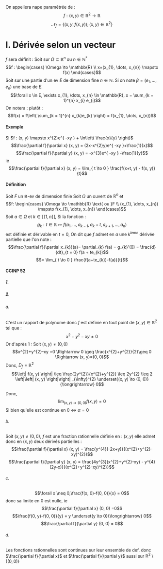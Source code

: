 On appellera nape paramétrée de : 
$$f:(x, y)\in\mathbb{R}^{2} \to \mathbb{R}$$
$$\mathcal{N}_{f} = \{ (x, y, f(x, y)) ; (x, y) \in \mathbb{R}^{2} \}$$

# I. Dérivée selon un vecteur
$f$ sera définit : 
Soit sur $\Omega \subset \mathbb{R}^{n}$ ou $n \in \mathbb{N}^{*}$ 
$$f : \begin{cases}
\Omega \to \mathbb{R} \\
x=(x_{1}, \dots, x_{n}) \mapsto f(x)
\end{cases}$$
Soit sur une partie d'un ev $E$ de dimension fine $n \in \mathbb{N}$.
Si on note $\beta = (e_{1}, \dots, e_{n})$ une base de $E$.
$$\forall x \in E, \exists x_{1}, \dots, x_{n} \in \mathbb{R}, x = \sum_{k = 1}^{n} x_{i} e_{i}$$
On notera : plutôt : 
$$f(x) = f\left( \sum_{k = 1}^{n} x_{k}e_{k} \right) = f(x_{1}, \dots, x_{n})$$

#### Exemple
Si $f : (x, y) \mapsto x^{2}e^{ -xy } + \ln\left( \frac{x}{y} \right)$
$$\frac{\partial f}{\partial x} (x, y) = (2x-x^{2}y)e^{ -xy }+\frac{1}{x}$$
$$\frac{\partial f}{\partial y} (x, y) = -x^{3}e^{ -xy } -\frac{1}{y}$$
ie
$$\frac{\partial f}{\partial x} (x, y) = \lim_{ t \to 0 } \frac{f(x+t, y) - f(x, y)}{t}$$

#### Définition
Soit $F$ un $\mathbb{R}$-ev de dimension finie
Soit $\Omega$ un ouvert de $\mathbb{R}^{n}$ et 
$$f: \begin{cases}
\Omega \to \mathbb{R} \text{ ou }F \\
(x_{1}, \dots, x_{n}) \mapsto f(x_{1}, \dots, x_{n})
\end{cases}$$
Soit $a \in \Omega$ et $k \in [\![1, n]\!]$, 
Si la fonction : 
$$g_{k}:t \in \mathbb{R}\mapsto f(a_{1}, \dots, a_{k-1}, a_{k} + t, a_{k+1}, \dots, a_{n}) $$
est définie et dérivable en $t=0$, 
On dit que $f$ admet en $a$ une $k^{ieme}$ dérivée partielle que l'on note : 
$$\frac{\partial f}{\partial x_{k}}(a)= \partial_{k} f(a) = g_{k}'(0) =  \frac{d}{dt}_{t = 0} f(a + te_{k})$$
$$= \lim_{ t \to 0 } \frac{f(a+te_{k})-f(a)}{t}$$

#### CCINP 52
##### 1.

##### 2.
###### a.
C'est un rapport de polynome donc $f$ est définie en tout point de $(x, y)\in\mathbb{R}^{2}$ tel que : 
$$x^{2}+y^{2}-xy \neq 0$$
Or d'après $1$ : 
Soit $(x, y)\neq (0, 0)$
$$x^{2}+y^{2}-xy =0 \Rightarrow 0 \geq \frac{x^{2}+y^{2}}{2}\geq 0 \Rightarrow (x, y)=(0, 0)$$
Donc, $D_{f} = \mathbb{R}^{2}$
$$\left| f(x, y) \right| \leq \frac{2y^{2}}{x^{2}+y^{2}} \leq 2y^{2} \leq 2 \left|\left| (x, y) \right|\right| _{\infty}^{2} \underset{(x, y) \to (0, 0)}{\longrightarrow} 0$$

Donc, 
$$\lim_{ (x, y) \to (0, 0) } f(x, y) = 0 $$
Si bien qu'elle est continue en $0$ $\Leftrightarrow$ $\alpha = 0$
###### b.
Soit $(x, y)\neq (0, 0)$, 
$f$ est une fraction rationnelle définie en : $(x, y)$ elle admet donc en $(x, y)$ deux dérivés partielles :
$$\frac{\partial f}{\partial x} (x, y) = \frac{y^{4}(-2x+y)}{(x^{2}+y^{2}-xy)^{2}}$$
$$\frac{\partial f}{\partial y} (x, y) = \frac{4y^{3}(x^{2}+y^{2}-xy) - y^{4}(2y-x)}{(x^{2}+y^{2}-xy)^{2}}$$
###### c.
$$\forall x \neq 0,\frac{f(x, 0)-f(0, 0)}{x} = 0$$
donc sa limite en $0$ est nulle, ie 
$$\frac{\partial f}{\partial x} (0, 0) =0$$
$$\frac{f(0, y)-f(0, 0)}{y} = y \underset{y \to 0}{\longrightarrow} 0$$
$$\frac{\partial f}{\partial y}  (0, 0) = 0$$
###### d.
Les fonctions rationnelles sont continues sur leur ensemble de def. donc $\frac{\partial f}{\partial x}$ et $\frac{\partial f}{\partial y}$ aussi sur $\mathbb{R}^{2}\setminus \{ (0, 0) \}$ 
$$$$